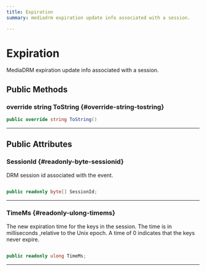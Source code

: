 ```yaml
---
title: Expiration
summary: mediadrm expiration update info associated with a session. 

---
```


# Expiration




MediaDRM expiration update info associated with a session.   





## Public Methods

### override string ToString {#override-string-tostring}

```csharp
public override string ToString()
```






-----------

## Public Attributes

### SessionId {#readonly-byte-sessionid}

DRM session id associated with the event. 

```csharp

public readonly byte[] SessionId;

```






-----------

### TimeMs {#readonly-ulong-timems}

The new expiration time for the keys in the session. The time is in milliseconds ,relative to the Unix epoch. A time of 0 indicates that the keys never expire. 

```csharp

public readonly ulong TimeMs;

```






-----------

